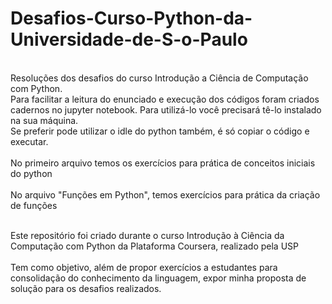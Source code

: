 # Desafios-Curso-Python-da-Universidade-de-S-o-Paulo
<br>Resoluções dos desafios do curso Introdução a Ciência de Computação com Python.</br>
Para facilitar a leitura do enunciado e execução dos códigos foram criados cadernos no jupyter notebook. Para utilizá-lo você precisará tê-lo instalado na sua máquina. 
<br>Se preferir pode utilizar o idle do python também, é só copiar o código e executar.</br>
<br> No primeiro arquivo temos os exercícios para prática de conceitos iniciais do python</br>
<br> No arquivo "Funções em Python", temos exercícios para prática da criação de funções</br>

<br> Este repositório foi criado durante o curso Introdução à Ciência da Computação com Python da Plataforma Coursera, realizado pela USP</br>
<br> Tem como objetivo, além de propor exercícios a estudantes para consolidação do conhecimento da linguagem, expor minha proposta de solução para os desafios realizados. </br> 
